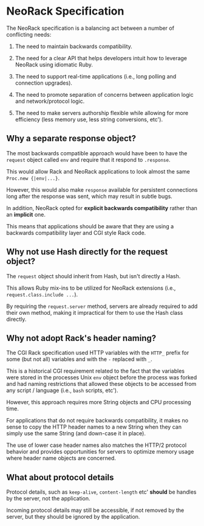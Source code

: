 # NeoRack Specification

The NeoRack specification is a balancing act between a number of conflicting needs:

1. The need to maintain backwards compatibility.

2. The need for a clear API that helps developers intuit how to leverage NeoRack using idiomatic Ruby.

3. The need to support real-time applications (i.e., long polling and connection upgrades).

4. The need to promote separation of concerns between application logic and network/protocol logic.

5. The need to make servers authorship flexible while allowing for more efficiency (less memory use, less string conversions, etc').

## Why a separate response object?

The most backwards compatible approach would have been to have the `request` object called `env` and require that it respond to `.response`.

This would allow Rack and NeoRack applications to look almost the same `Proc.new {|env|...}`.

However, this would also make `response` available for persistent connections long after the response was sent, which may result in subtle bugs.

In addition, NeoRack opted for **explicit backwards compatibility** rather than an **implicit** one.

This means that applications should be aware that they are using a backwards compatibility layer and CGI style Rack code.

## Why not use Hash directly for the request object?

The `request` object should inherit from Hash, but isn't directly a Hash.

This allows Ruby mix-ins to be utilized for NeoRack extensions (i.e., `request.class.include ...`).

By requiring the `request.server` method, servers are already required to add their own method, making it impractical for them to use the Hash class directly.

## Why not adopt Rack's header naming?

The CGI Rack specification used HTTP variables with the `HTTP_` prefix for some (but not all) variables and with the `-` replaced with `_`.

This is a historical CGI requirement related to the fact that the variables were stored in the processes Unix `env` object before the process was forked and had naming restrictions that allowed these objects to be accessed from any script / language (i.e., `bash` scripts, etc').

However, this approach requires more String objects and CPU processing time.

For applications that do not require backwards compatibility, it makes no sense to copy the HTTP header names to a new String when they can simply use the same String (and down-case it in place).

The use of lower case header names also matches the HTTP/2 protocol behavior and provides opportunities for servers to optimize memory usage where header name objects are concerned.

## What about protocol details

Protocol details, such as `keep-alive`, `content-length` etc' **should** be handles by the server, not the application.

Incoming protocol details may still be accessible, if not removed by the server, but they should be ignored by the application.
